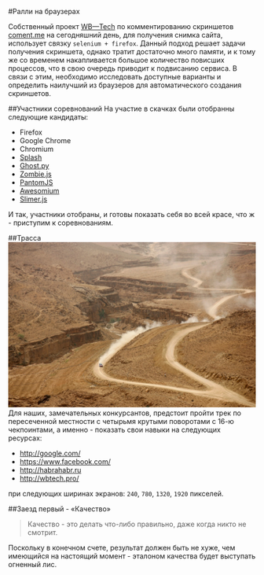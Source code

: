 #Ралли на браузерах

Собственный проект [WB&mdash;Tech](http://wbtech.pro/) по комментированию
скриншетов [coment.me](http://coment.me/) на сегодняшний день, для получения
снимка сайта, использует связку `selenium + firefox`. Данный подход решает
задачи получения скриншета, однако тратит достаточно много памяти, и к тому же
со временем накапливается большое количество повисших процессов, что в свою
очередь приводит к подвисанию сервиса. В связи с этим, необходимо исследовать
доступные варианты и определить наилучший из браузеров для автоматического
создания скриншетов.

##Участники соревнований
На участие в скачках были отобранны следующие кандидаты:

- Firefox
- Google Chrome
- Chromium
- [Splash](http://splash.readthedocs.org/en/latest/)
- [Ghost.py](http://ghost-py.readthedocs.org/en/latest/)
- [Zombie.js](https://github.com/ryanpetrello/python-zombie)
- [PantomJS](http://phantomjs.org/)
- [Awesomium](http://awesomium.com/)
- [Slimer.js](http://slimerjs.org/)

И так, участники отобраны, и готовы показать себя во всей красе, что ж -
приступим к соревнованиям.

##Трасса
![rally](/im/rally.jpg)
Для наших, замечательных конкурсантов, предстоит пройти трек по пересеченной
местности c четырьмя крутыми поворотами с 16-ю чекпоинтами, а именно - показать
свои навыки на следующих ресурсах:

- http://google.com/
- https://www.facebook.com/
- http://habrahabr.ru
- http://wbtech.pro/

при следующих ширинах экранов: `240`, `780`, `1320`, `1920` пикселей.


##Заезд первый - &laquo;Качество&raquo;
>Качество - это делать что-либо правильно, даже когда никто не смотрит.

Поскольку в конечном счете, результат должен быть не хуже, чем имеющийся на
настоящий момент - эталоном качества будет выступать огненный лис.